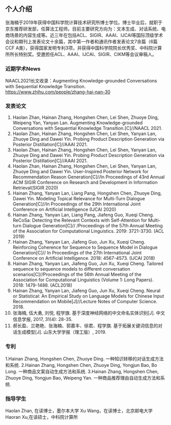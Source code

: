 ## 个人介绍
张海楠于2019年获得中国科学院计算技术研究所博士学位。博士毕业后，就职于京东推荐研发部，任算法工程师。目前主要研究方向为：文本生成、对话系统、电商场景的内容生成等。近三年在包括ACL、SIGIR、AAAI、IJCAI等国际顶级学术会议和期刊上发表论文十余篇，其中第一作者和通讯作者发表论文7余篇（6篇CCF A类），获得国家发明专利3项，并获得中国科学院院长优秀奖、中科院计算所所长特别奖。受邀担任ACL、AAAI、IJCAI、SIGIR、CIKM等会议审稿人。

### 近期学术News
NAACL2021长文收录：Augmenting Knowledge-grounded Conversations with Sequential Knowledge Transition. https://www.zhihu.com/people/zhang-hai-nan-30

### 发表论文
1. Haolan Zhan, Hainan Zhang, Hongshen Chen, Lei Shen, Zhuoye Ding, Weipeng Yan, Yanyan Lan. Augmenting Knowledge-grounded Conversations with Sequential Knowledge Transition.[C]//NAACL 2021.
2. Haolan Zhan, Hainan Zhang, Hongshen Chen, Lei Shen, Yanyan Lan, Zhuoye Ding and Dawei Yin. Probing Product Description Generation via Posterior Distillation[C]//AAAI 2021.
3. Haolan Zhan, Hainan Zhang, Hongshen Chen, Lei Shen, Yanyan Lan, Zhuoye Ding and Dawei Yin. Probing Product Description Generation via Posterior Distillation[C]//AAAI 2021.
4. Haolan Zhan, Hainan Zhang, Hongshen Chen, Lei Shen, Yanyan Lan, Zhuoye Ding and Dawei Yin. User-Inspired Posterior Network for Recommendation Reason Generation[C]//In Proceedings of 43rd Annual ACM SIGIR Conference on Research and Development in Information Retrieval(SIGIR 2020)
5. Hainan Zhang, Yanyan Lan, Liang Pang, Hongshen Chen, Zhuoye Ding, Dawei Yin. Modeling Topical Relevance for Multi-Turn Dialogue Generation[C]//In Proceedings of the 29th International Joint Conference on Artificial Intelligence (IJCAI 2020)
6. Hainan Zhang, Yanyan Lan, Liang Pang, Jiafeng Guo, Xueqi Cheng. ReCoSa: Detecting the Relevant Contexts with Self-Attention for Multi-turn Dialogue Generation[C]// /Proceedings of the 57th Annual Meeting of the Association for Computational Linguistics. 2019: 3721-3730. (ACL 2019)
7. Hainan Zhang, Yanyan Lan, Jiafeng Guo, Jun Xu, Xueqi Cheng. Reinforcing Coherence for Sequence to Sequence Model in Dialogue Generation[C]// In Proceedings of the 27th International Joint Conference on Artificial Intelligence. 2018: 4567-4573. (IJCAI 2018)
8. Hainan Zhang, Yanyan Lan, Jiafeng Guo, Jun Xu, Xueqi Cheng. Tailored sequence to sequence models to different conversation scenarios[C]//Proceedings of the 56th Annual Meeting of the Association for Computational Linguistics (Volume 1: Long Papers). 2018: 1479-1488. (ACL2018)
9. Hainan Zhang, Yanyan Lan, Jiafeng Guo, Jun Xu, Xueqi Cheng. Neural or Statistical: An Empirical Study on Language Models for Chinese Input Recommendation on Mobile[J]//Lecture Notes of Computer Science. 2018.
10. 张海楠, 伍大勇, 刘悦, 程学旗. 基于深度神经网络的中文命名实体识别[J]. 中文信息学报, 2017, 31(4): 28-35.
11. 郝长盈、兰艳艳、张海楠、郭嘉丰、徐君、程学旗. 基于拓展关键词信息的对话生成模型[J]. 山东大学学报（理工版）, 2019.

### 专利
1.Hainan Zhang, Hongshen Chen, Zhuoye Ding. 一种知识转移的对话生成方法和系统. 
2.Hainan Zhang, Hongshen Chen, Zhuoye Ding, Yongjun Bao, Bo Long. 一种商品文案自动生成方法和系统. 
3.Hainan Zhang, Hongshen Chen, Zhuoye Ding, Yongjun Bao, Weipeng Yan. 一种商品推荐理由自动生成方法和系统.

### 指导学生
Haolan Zhan, 在读博士，墨尔本大学
Xu Wang，在读博士，北京邮电大学
Haoran Xu,在读硕士，中科院计算所
